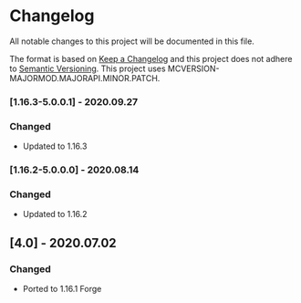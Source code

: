 # Changelog
All notable changes to this project will be documented in this file.

The format is based on [Keep a Changelog](http://keepachangelog.com/en/1.0.0/) and this project does not adhere to [Semantic Versioning](http://semver.org/spec/v2.0.0.html).
This project uses MCVERSION-MAJORMOD.MAJORAPI.MINOR.PATCH.

### [1.16.3-5.0.0.1] - 2020.09.27
### Changed
- Updated to 1.16.3

### [1.16.2-5.0.0.0] - 2020.08.14
### Changed
- Updated to 1.16.2

## [4.0] - 2020.07.02
### Changed
- Ported to 1.16.1 Forge